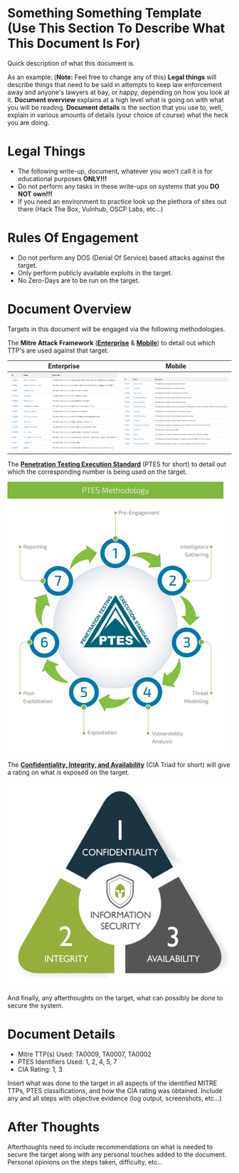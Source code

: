 # Something Something Template (Use This Section To Describe What This Document Is For)
Quick description of what this document is.

As an example: (**Note:** Feel free to change any of this)
**Legal things** will describe things that need to be said in attempts to keep law enforcement away and anyone's lawyers at bay, or happy, depending on how you look at it.
**Document overview** explains at a high level what is going on with what you will be reading.
**Document details** is the section that you use to, well, explain in various amounts of details (your choice of course) what the heck you are doing.

# Legal Things
- The following write-up, document, whatever you won't call it is for educational purposes **ONLY!!!**
- Do not perform any tasks in these write-ups on systems that you **DO NOT own!!!**
- If you need an environment to practice look up the plethora of sites out there (Hack The Box, Vulnhub, OSCP Labs, etc...)

# Rules Of Engagement
- Do not perform any DOS (Denial Of Service) based attacks against the target.
- Only perform publicly available exploits in the target.
- No Zero-Days are to be run on the target.

# Document Overview
Targets in this document will be engaged via the following methodologies.

The **Mitre Attack Framework** ([**Enterprise**](https://attack.mitre.org/tactics/enterprise/) & [**Mobile**](https://attack.mitre.org/tactics/mobile/)) to detail out which TTP's are used against that target.

| Enterprise    | Mobile        |
| ------------- |:-------------:|
| ![](https://github.com/00Beetzncheez00/images/blob/main/mitre-attack-enterprise.png)  | ![](https://github.com/00Beetzncheez00/images/blob/main/mitre-attack-mobile.png) |

The [**Penetration Testing Execution Standard**](http://www.pentest-standard.org/index.php/Main_Page) (PTES for short) to detail out which the corresponding number is being used on the target.

![](https://github.com/00Beetzncheez00/images/blob/main/ptes-image.png)

The [**Confidentiality, Integrity, and Availability**](https://en.wikipedia.org/wiki/Information_security#Basic_principles) (CIA Triad for short) will give a rating on what is exposed on the target.

![](https://github.com/00Beetzncheez00/images/blob/main/cia-triad-logo.png)

And finally, any afterthoughts on the target, what can possibly be done to secure the system.

# Document Details
- Mitre TTP(s) Used: TA0009, TA0007, TA0002
- PTES Identifiers Used: 1, 2, 4, 5, 7
- CIA Rating: 1, 3

Insert what was done to the target in all aspects of the identified MITRE TTPs, PTES classifications, and how the CIA rating was obtained. Include any and all steps with objective evidence (log output, screenshots, etc...)

# After Thoughts
Afterthoughts need to include recommendations on what is needed to secure the target along with any personal touches added to the document. Personal opinions on the steps taken, difficulty, etc...

